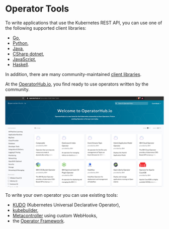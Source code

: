 # Operator Tools

To write applications that use the Kubernetes REST API, you can use one of the following supported client libraries:

- [Go](https://github.com/kubernetes/client-go/),
- [Python](https://github.com/kubernetes-client/python/),
- [Java](https://github.com/kubernetes-client/java),
- [CSharp dotnet](https://github.com/kubernetes-client/csharp),
- [JavaScript](https://github.com/kubernetes-client/javascript),
- [Haskell](https://github.com/kubernetes-client/haskell).

In addition, there are many community-maintained [client libraries](https://kubernetes.io/docs/reference/using-api/client-libraries/).

At the [OperatorHub.io](https://operatorhub.io/), you find ready to use operators written by the community.

![OperatorHub.io](./images/lab1/operatorhub.png)

To write your own operator you can use existing tools:

- [KUDO](https://kudo.dev/) (Kubernetes Universal Declarative Operator),
- [kubebuilder](https://book.kubebuilder.io/),
- [Metacontroller](https://metacontroller.app/) using custom WebHooks,
- the [Operator Framework](https://github.com/operator-framework/getting-started).
